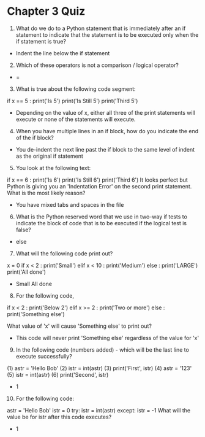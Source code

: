 # Chapter 3 Quiz

1. What do we do to a Python statement that is immediately after an if statement to indicate that the statement is to be executed only when the if statement is true?

- Indent the line below the if statement

2. Which of these operators is not a comparison / logical operator?

- = 

3. What is true about the following code segment:

if  x == 5 :
    print('Is 5')
    print('Is Still 5')
    print('Third 5')

- Depending on the value of x, either all three of the print statements will execute or none of the statements will execute.

4. When you have multiple lines in an if block, how do you indicate the end of the if block?

- You de-indent the next line past the if block to the same level of indent as the original if statement

5. You look at the following text:

if x == 6 :
    print('Is 6')
    print('Is Still 6')
    print('Third 6')
It looks perfect but Python is giving you an 'Indentation Error' on the second print statement. What is the most likely reason?

 - You have mixed tabs and spaces in the file


6. What is the Python reserved word that we use in two-way if tests to indicate the block of code that is to be executed if the logical test is false?

- else

7. What will the following code print out?

x = 0
if x < 2 :
    print('Small')
elif x < 10 :
    print('Medium')
else :
    print('LARGE')
print('All done')

- Small All done

8. For the following code,

if x < 2 :
    print('Below 2')
elif x >= 2 :
     print('Two or more')
else :
    print('Something else')

What value of 'x' will cause 'Something else' to print out?

- This code will never print 'Something else' regardless of the value for 'x'
  
9.  In the following code (numbers added) - which will be the last line to execute successfully?

(1)   astr = 'Hello Bob'
(2)   istr = int(astr)
(3)   print('First', istr)
(4)   astr = '123'
(5)   istr = int(astr)
(6)   print('Second', istr)

- 1
  
10. For the following code:

astr = 'Hello Bob'
istr = 0
try:
    istr = int(astr)
except:
    istr = -1
What will the value be for istr after this code executes?

- 1